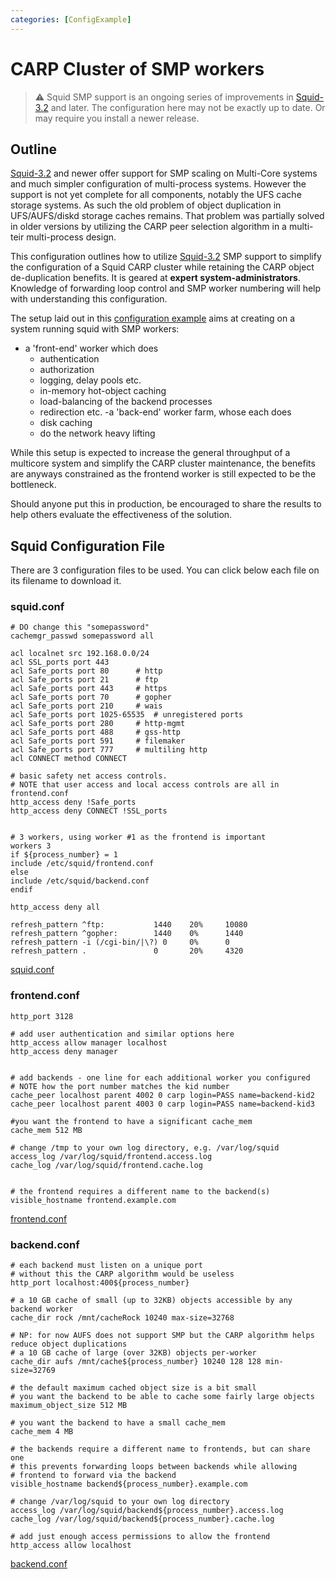 ```yaml
---
categories: [ConfigExample]
---
```

# CARP Cluster of SMP workers

> :warning:
    Squid SMP support is an ongoing series of improvements in
    [Squid-3.2](/Releases/Squid-3.2)
    and later. The configuration here may not be exactly up to date. Or
    may require you install a newer release.

## Outline

[Squid-3.2](/Releases/Squid-3.2)
and newer offer support for SMP scaling on Multi-Core systems and much
simpler configuration of multi-process systems. However the support is
not yet complete for all components, notably the UFS cache storage
systems. As such the old problem of object duplication in UFS/AUFS/diskd
storage caches remains. That problem was partially solved in older
versions by utilizing the CARP peer selection algorithm in a multi-teir
multi-process design.

This configuration outlines how to utilize [Squid-3.2](/Releases/Squid-3.2)
SMP support to simplify the configuration of a Squid CARP cluster while
retaining the CARP object de-duplication benefits. It is geared at
**expert system-administrators**. Knowledge of forwarding loop control
and SMP worker numbering will help with understanding this
configuration.

The setup laid out in this [configuration example](/ConfigExamples)
aims at creating on a system running squid with SMP workers:

- a 'front-end' worker which does
    * authentication
    * authorization
    * logging, delay pools etc.
    * in-memory hot-object caching
    * load-balancing of the backend processes
    * redirection etc.
-a 'back-end' worker farm, whose each does
    * disk caching
    * do the network heavy lifting

While this setup is expected to increase the general throughput of a
multicore system and simplify the CARP cluster maintenance, the benefits
are anyways constrained as the frontend worker is still expected to be
the bottleneck.

Should anyone put this in production, be encouraged to share the results
to help others evaluate the effectiveness of the solution.

## Squid Configuration File

There are 3 configuration files to be used. You can click below each
file on its filename to download it.

### squid.conf

    # DO change this "somepassword"
    cachemgr_passwd somepassword all
    
    acl localnet src 192.168.0.0/24
    acl SSL_ports port 443
    acl Safe_ports port 80      # http
    acl Safe_ports port 21      # ftp
    acl Safe_ports port 443     # https
    acl Safe_ports port 70      # gopher
    acl Safe_ports port 210     # wais
    acl Safe_ports port 1025-65535  # unregistered ports
    acl Safe_ports port 280     # http-mgmt
    acl Safe_ports port 488     # gss-http
    acl Safe_ports port 591     # filemaker
    acl Safe_ports port 777     # multiling http
    acl CONNECT method CONNECT
    
    # basic safety net access controls.
    # NOTE that user access and local access controls are all in frontend.conf
    http_access deny !Safe_ports
    http_access deny CONNECT !SSL_ports
    
    
    # 3 workers, using worker #1 as the frontend is important
    workers 3
    if ${process_number} = 1
    include /etc/squid/frontend.conf
    else
    include /etc/squid/backend.conf
    endif
    
    http_access deny all
    
    refresh_pattern ^ftp:           1440    20%     10080
    refresh_pattern ^gopher:        1440    0%      1440
    refresh_pattern -i (/cgi-bin/|\?) 0     0%      0
    refresh_pattern .               0       20%     4320

[squid.conf](/ConfigExamples/SmpCarpCluster?action=AttachFile&do=get&target=squid.conf)

### frontend.conf

    http_port 3128
    
    # add user authentication and similar options here
    http_access allow manager localhost
    http_access deny manager
    
    
    # add backends - one line for each additional worker you configured
    # NOTE how the port number matches the kid number
    cache_peer localhost parent 4002 0 carp login=PASS name=backend-kid2
    cache_peer localhost parent 4003 0 carp login=PASS name=backend-kid3
    
    #you want the frontend to have a significant cache_mem
    cache_mem 512 MB
    
    # change /tmp to your own log directory, e.g. /var/log/squid
    access_log /var/log/squid/frontend.access.log
    cache_log /var/log/squid/frontend.cache.log
    
    
    # the frontend requires a different name to the backend(s)
    visible_hostname frontend.example.com

[frontend.conf](/ConfigExamples/SmpCarpCluster?action=AttachFile&do=get&target=frontend.conf)

### backend.conf

    # each backend must listen on a unique port
    # without this the CARP algorithm would be useless
    http_port localhost:400${process_number}
    
    # a 10 GB cache of small (up to 32KB) objects accessible by any backend worker
    cache_dir rock /mnt/cacheRock 10240 max-size=32768
    
    # NP: for now AUFS does not support SMP but the CARP algorithm helps reduce object duplications
    # a 10 GB cache of large (over 32KB) objects per-worker
    cache_dir aufs /mnt/cache${process_number} 10240 128 128 min-size=32769
    
    # the default maximum cached object size is a bit small
    # you want the backend to be able to cache some fairly large objects
    maximum_object_size 512 MB
    
    # you want the backend to have a small cache_mem
    cache_mem 4 MB
    
    # the backends require a different name to frontends, but can share one
    # this prevents forwarding loops between backends while allowing
    # frontend to forward via the backend
    visible_hostname backend${process_number}.example.com
    
    # change /var/log/squid to your own log directory
    access_log /var/log/squid/backend${process_number}.access.log
    cache_log /var/log/squid/backend${process_number}.cache.log
    
    # add just enough access permissions to allow the frontend
    http_access allow localhost

[backend.conf](/ConfigExamples/SmpCarpCluster?action=AttachFile&do=get&target=backend.conf)